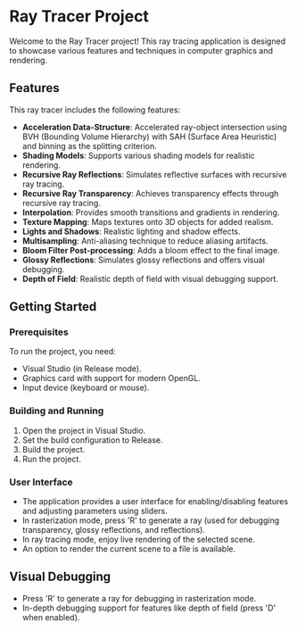 # Ray Tracer Project

Welcome to the Ray Tracer project! This ray tracing application is designed to showcase various features and techniques in computer graphics and rendering.

## Features

This ray tracer includes the following features:

- **Acceleration Data-Structure**: Accelerated ray-object intersection using BVH (Bounding Volume Hierarchy) with SAH (Surface Area Heuristic) and binning as the splitting criterion.
- **Shading Models**: Supports various shading models for realistic rendering.
- **Recursive Ray Reflections**: Simulates reflective surfaces with recursive ray tracing.
- **Recursive Ray Transparency**: Achieves transparency effects through recursive ray tracing.
- **Interpolation**: Provides smooth transitions and gradients in rendering.
- **Texture Mapping**: Maps textures onto 3D objects for added realism.
- **Lights and Shadows**: Realistic lighting and shadow effects.
- **Multisampling**: Anti-aliasing technique to reduce aliasing artifacts.
- **Bloom Filter Post-processing**: Adds a bloom effect to the final image.
- **Glossy Reflections**: Simulates glossy reflections and offers visual debugging.
- **Depth of Field**: Realistic depth of field with visual debugging support.

## Getting Started

### Prerequisites

To run the project, you need:

- Visual Studio (in Release mode).
- Graphics card with support for modern OpenGL.
- Input device (keyboard or mouse).

### Building and Running

1. Open the project in Visual Studio.
2. Set the build configuration to Release.
3. Build the project.
4. Run the project.

### User Interface

- The application provides a user interface for enabling/disabling features and adjusting parameters using sliders.
- In rasterization mode, press 'R' to generate a ray (used for debugging transparency, glossy reflections, and reflections).
- In ray tracing mode, enjoy live rendering of the selected scene.
- An option to render the current scene to a file is available.

## Visual Debugging

- Press 'R' to generate a ray for debugging in rasterization mode.
- In-depth debugging support for features like depth of field (press 'D' when enabled).

